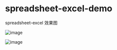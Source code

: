# spreadsheet-excel-demo
spreadsheet-excel
效果图

![image](https://user-images.githubusercontent.com/29120060/194519458-b9c11cb4-5d55-4968-b969-db5cc1c0219a.png)

![image](https://user-images.githubusercontent.com/29120060/194519527-e512676d-7b29-435a-b5aa-3ec83c7a46e1.png)
